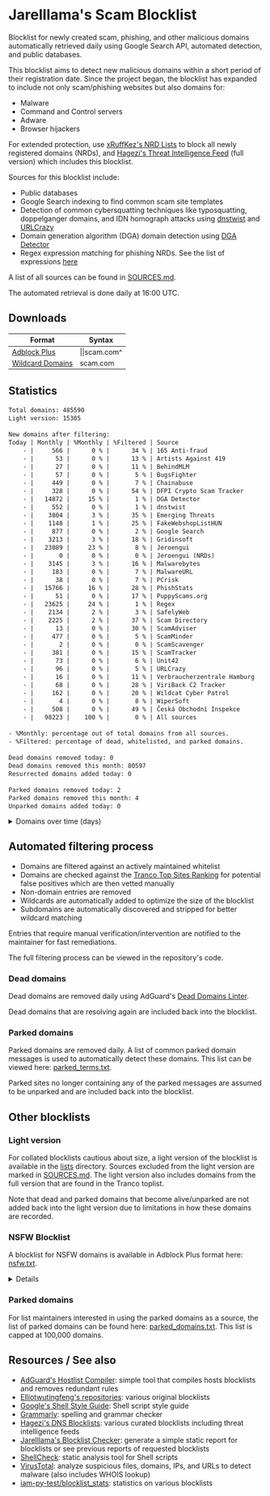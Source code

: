 # Jarelllama's Scam Blocklist

Blocklist for newly created scam, phishing, and other malicious domains automatically retrieved daily using Google Search API, automated detection, and public databases.

This blocklist aims to detect new malicious domains within a short period of their registration date. Since the project began, the blocklist has expanded to include not only scam/phishing websites but also domains for:

- Malware
- Command and Control servers
- Adware
- Browser hijackers

For extended protection, use [xRuffKez's NRD Lists](https://github.com/xRuffKez/NRD) to block all newly registered domains (NRDs), and [Hagezi's Threat Intelligence Feed](https://github.com/hagezi/dns-blocklists?tab=readme-ov-file#tif) (full version) which includes this blocklist.

Sources for this blocklist include:

- Public databases
- Google Search indexing to find common scam site templates
- Detection of common cybersquatting techniques like typosquatting, doppelganger domains, and IDN homograph attacks using [dnstwist](https://github.com/elceef/dnstwist) and [URLCrazy](https://github.com/urbanadventurer/urlcrazy)
- Domain generation algorithm (DGA) domain detection using [DGA Detector](https://github.com/exp0se/dga_detector)
- Regex expression matching for phishing NRDs. See the list of expressions [here](https://github.com/jarelllama/Scam-Blocklist/blob/main/config/phishing_detection.csv)

A list of all sources can be found in [SOURCES.md](https://github.com/jarelllama/Scam-Blocklist/blob/main/SOURCES.md).

The automated retrieval is done daily at 16:00 UTC.

## Downloads

| Format | Syntax |
| --- | --- |
| [Adblock Plus](https://raw.githubusercontent.com/jarelllama/Scam-Blocklist/main/lists/adblock/scams.txt) | \|\|scam.com^ |
| [Wildcard Domains](https://raw.githubusercontent.com/jarelllama/Scam-Blocklist/main/lists/wildcard_domains/scams.txt) | scam.com |

## Statistics

``` text
Total domains: 485590
Light version: 15305

New domains after filtering:
Today | Monthly | %Monthly | %Filtered | Source
    - |     566 |      0 % |      34 % | 165 Anti-fraud
    - |      53 |      0 % |      13 % | Artists Against 419
    - |      27 |      0 % |      11 % | BehindMLM
    - |      57 |      0 % |       5 % | BugsFighter
    - |     449 |      0 % |       7 % | Chainabuse
    - |     328 |      0 % |      54 % | DFPI Crypto Scam Tracker
    - |   14872 |     15 % |       1 % | DGA Detector
    - |     552 |      0 % |       1 % | dnstwist
    - |    3804 |      3 % |      35 % | Emerging Threats
    - |    1148 |      1 % |      25 % | FakeWebshopListHUN
    - |     877 |      0 % |       2 % | Google Search
    - |    3213 |      3 % |      18 % | Gridinsoft
    - |   23089 |     23 % |       8 % | Jeroengui
    - |       0 |      0 % |       0 % | Jeroengui (NRDs)
    - |    3145 |      3 % |      16 % | Malwarebytes
    - |     183 |      0 % |       7 % | MalwareURL
    - |      38 |      0 % |       7 % | PCrisk
    - |   15766 |     16 % |      28 % | PhishStats
    - |      51 |      0 % |      17 % | PuppyScams.org
    - |   23625 |     24 % |       1 % | Regex
    - |    2134 |      2 % |       3 % | SafelyWeb
    - |    2225 |      2 % |      37 % | Scam Directory
    - |      13 |      0 % |      30 % | ScamAdviser
    - |     477 |      0 % |       5 % | ScamMinder
    - |       2 |      0 % |       0 % | ScamScavenger
    - |     381 |      0 % |      15 % | ScamTracker
    - |      73 |      0 % |       6 % | Unit42
    - |      96 |      0 % |       5 % | URLCrazy
    - |      16 |      0 % |      11 % | Verbraucherzentrale Hamburg
    - |      68 |      0 % |      28 % | ViriBack C2 Tracker
    - |     162 |      0 % |      20 % | Wildcat Cyber Patrol
    - |       4 |      0 % |       8 % | WiperSoft
    - |     508 |      0 % |      49 % | Česká Obchodní Inspekce
    - |   98223 |    100 % |       0 % | All sources

- %Monthly: percentage out of total domains from all sources.
- %Filtered: percentage of dead, whitelisted, and parked domains.

Dead domains removed today: 0
Dead domains removed this month: 80597
Resurrected domains added today: 0

Parked domains removed today: 2
Parked domains removed this month: 4
Unparked domains added today: 0
```

<details>
<summary>Domains over time (days)</summary>

![Domains over time](https://raw.githubusercontent.com/iam-py-test/blocklist_stats/main/stats/Jarelllamas_Scam_Blocklist.png)

Courtesy of iam-py-test/blocklist_stats.
</details>

## Automated filtering process

- Domains are filtered against an actively maintained whitelist
- Domains are checked against the [Tranco Top Sites Ranking](https://tranco-list.eu/) for potential false positives which are then vetted manually
- Non-domain entries are removed
- Wildcards are automatically added to optimize the size of the blocklist
- Subdomains are automatically discovered and stripped for better wildcard matching

Entries that require manual verification/intervention are notified to the maintainer for fast remediations.

The full filtering process can be viewed in the repository's code.

### Dead domains

Dead domains are removed daily using AdGuard's [Dead Domains Linter](https://github.com/AdguardTeam/DeadDomainsLinter).

Dead domains that are resolving again are included back into the blocklist.

### Parked domains

Parked domains are removed daily. A list of common parked domain messages is used to automatically detect these domains. This list can be viewed here: [parked_terms.txt](https://github.com/jarelllama/Scam-Blocklist/blob/main/config/parked_terms.txt).

Parked sites no longer containing any of the parked messages are assumed to be unparked and are included back into the blocklist.

## Other blocklists

### Light version

For collated blocklists cautious about size, a light version of the blocklist is available in the [lists](https://github.com/jarelllama/Scam-Blocklist/tree/main/lists) directory. Sources excluded from the light version are marked in [SOURCES.md](https://github.com/jarelllama/Scam-Blocklist/blob/main/SOURCES.md). The light version also includes domains from the full version that are found in the Tranco toplist.

Note that dead and parked domains that become alive/unparked are not added back into the light version due to limitations in how these domains are recorded.

### NSFW Blocklist

A blocklist for NSFW domains is available in Adblock Plus format here:
[nsfw.txt](https://raw.githubusercontent.com/jarelllama/Scam-Blocklist/main/lists/adblock/nsfw.txt).

<details>
<summary>Details</summary>
<ul>
<li>Domains are automatically retrieved from the Tranco Top Sites Ranking daily</li>
<li>Dead domains are removed daily</li>
<li>Note that resurrected domains are not added back</li>
<li>Note that parked domains are not checked for</li>
</ul>
Total domains: 13786
<br>
<br>
This blocklist does not just include adult videos, but also NSFW content of the artistic variety (rule34, illustrations, etc).
</details>

### Parked domains

For list maintainers interested in using the parked domains as a source, the list of parked domains can be found here: [parked_domains.txt](https://github.com/jarelllama/Scam-Blocklist/blob/main/data/parked_domains.txt). This list is capped at 100,000 domains.

## Resources / See also

- [AdGuard's Hostlist Compiler](https://github.com/AdguardTeam/HostlistCompiler): simple tool that compiles hosts blocklists and removes redundant rules
- [Elliotwutingfeng's repositories](https://github.com/elliotwutingfeng?tab=repositories): various original blocklists
- [Google's Shell Style Guide](https://google.github.io/styleguide/shellguide.html): Shell script style guide
- [Grammarly](https://grammarly.com/): spelling and grammar checker
- [Hagezi's DNS Blocklists](https://github.com/hagezi/dns-blocklists): various curated blocklists including threat intelligence feeds
- [Jarelllama's Blocklist Checker](https://github.com/jarelllama/Blocklist-Checker): generate a simple static report for blocklists or see previous reports of requested blocklists
- [ShellCheck](https://github.com/koalaman/shellcheck): static analysis tool for Shell scripts
- [VirusTotal](https://www.virustotal.com/): analyze suspicious files, domains, IPs, and URLs to detect malware (also includes WHOIS lookup)
- [iam-py-test/blocklist_stats](https://github.com/iam-py-test/blocklist_stats): statistics on various blocklists
